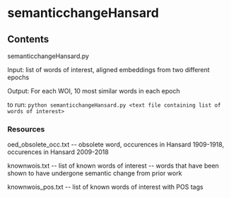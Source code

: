 # semanticchangeHansard

## Contents

semanticchangeHansard.py

Input: list of words of interest, aligned embeddings from two different epochs

Output: For each WOI, 10 most similar words in each epoch 

to run: `python semanticchangeHansard.py <text file containing list of words of interest>`

### Resources

oed_obsolete_occ.txt -- obsolete word, occurences in Hansard 1909-1918, occurences in Hansard 2009-2018

knownwois.txt -- list of known words of interest -- words that have been shown to have undergone semantic change from prior work

knownwois_pos.txt -- list of known words of interest with POS tags
